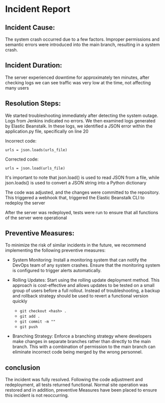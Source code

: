 # Incident Report

## Incident Cause:
The system crash occurred due to a few factors. Improper permissions and semantic errors were introduced into the main branch, resulting in a system crash.

## Incident Duration:
The server experienced downtime for approximately ten minutes, after checking logs we can see traffic was very low at the time, not affecting many users

## Resolution Steps:

We started troubleshooting immediately after detecting the system outage. Logs from Jenkins indicated no errors. We then examined logs generated by Elastic Beanstalk. In these logs, we identified a JSON error within the application.py file, specifically on line 20

Incorrect code:

`urls = json.loads(urls_file)`

Corrected code:

`urls = json.load(urls_file)`

It's important to note that json.load() is used to read JSON from a file, while json.loads() is used to convert a JSON string into a Python dictionary

The code was adjusted, and the changes were committed to the repository. This triggered a webhook that, triggered the Elastic Beanstalk CLI to redeploy the server

After the server was redeployed, tests were run to ensure that all functions of the server were operational

## Preventive Measures:

To minimize the risk of similar incidents in the future, we recommend implementing the following preventive measures:

- System Monitoring: Install a monitoring system that can notify the DevOps team of any system crashes. Ensure that the monitoring system is configured to trigger alerts automatically.

- Rolling Updates: Start using the rolling update deployment method. This approach is cost-effective and allows updates to be tested on a small group of users before a full rollout. Instead of troubleshooting, a backup and rollback strategy should be used to revert a functional version quickly
  
  - `git checkout <hash> .`
  - `git add .`
  - `git commit -m ""`
  - `git push`

- Branching Strategy: Enforce a branching strategy where developers make changes in separate branches rather than directly to the main branch. This with a combination of permission to the main branch can eliminate incorrect code being merged by the wrong personnel. 

## conclusion 

The incident was fully resolved. Following the code adjustment and redeployment, all tests returned functional. Normal site operation was restored and in addition, preventive Measures have been placed to ensure this incident is not reoccurring.

